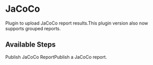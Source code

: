 
JaCoCo
======

Plugin to upload JaCoCo report results.This plugin version also now supports grouped reports.


Available Steps
---------------

Publish JaCoCo ReportPublish a JaCoCo report.



